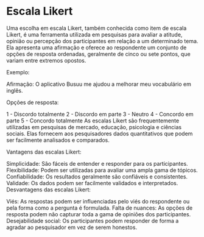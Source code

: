 # Escala Likert

Uma escolha em escala Likert, também conhecida como item de escala Likert, é uma ferramenta utilizada em pesquisas para avaliar a atitude, opinião ou percepção dos participantes em relação a um determinado tema. Ela apresenta uma afirmação e oferece ao respondente um conjunto de opções de resposta ordenadas, geralmente de cinco ou sete pontos, que variam entre extremos opostos.

Exemplo:

Afirmação: O aplicativo Busuu me ajudou a melhorar meu vocabulário em inglês.

Opções de resposta:

1 - Discordo totalmente
2 - Discordo em parte
3 - Neutro
4 - Concordo em parte
5 - Concordo totalmente
As escalas Likert são frequentemente utilizadas em pesquisas de mercado, educação, psicologia e ciências sociais. Elas fornecem aos pesquisadores dados quantitativos que podem ser facilmente analisados e comparados.

Vantagens das escalas Likert:

Simplicidade: São fáceis de entender e responder para os participantes.
Flexibilidade: Podem ser utilizadas para avaliar uma ampla gama de tópicos.
Confiabilidade: Os resultados geralmente são confiáveis ​​e consistentes.
Validade: Os dados podem ser facilmente validados e interpretados.
Desvantagens das escalas Likert:

Viés: As respostas podem ser influenciadas pelo viés do respondente ou pela forma como a pergunta é formulada.
Falta de nuances: As opções de resposta podem não capturar toda a gama de opiniões dos participantes.
Desejabilidade social: Os participantes podem responder de forma a agradar ao pesquisador em vez de serem honestos.
